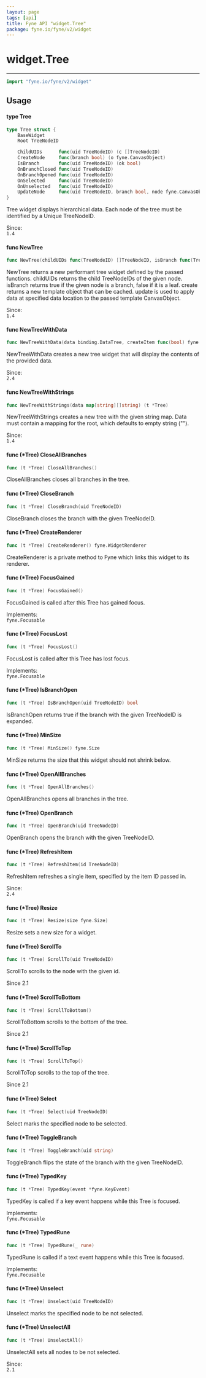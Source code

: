 ```yaml
---
layout: page
tags: [api]
title: Fyne API "widget.Tree"
package: fyne.io/fyne/v2/widget
---
```


# widget.Tree
---
```go
import "fyne.io/fyne/v2/widget"
```

## Usage

#### type Tree

```go
type Tree struct {
	BaseWidget
	Root TreeNodeID

	ChildUIDs      func(uid TreeNodeID) (c []TreeNodeID)                     `json:"-"` // Return a sorted slice of Children TreeNodeIDs for the given Node TreeNodeID
	CreateNode     func(branch bool) (o fyne.CanvasObject)                   `json:"-"` // Return a CanvasObject that can represent a Branch (if branch is true), or a Leaf (if branch is false)
	IsBranch       func(uid TreeNodeID) (ok bool)                            `json:"-"` // Return true if the given TreeNodeID represents a Branch
	OnBranchClosed func(uid TreeNodeID)                                      `json:"-"` // Called when a Branch is closed
	OnBranchOpened func(uid TreeNodeID)                                      `json:"-"` // Called when a Branch is opened
	OnSelected     func(uid TreeNodeID)                                      `json:"-"` // Called when the Node with the given TreeNodeID is selected.
	OnUnselected   func(uid TreeNodeID)                                      `json:"-"` // Called when the Node with the given TreeNodeID is unselected.
	UpdateNode     func(uid TreeNodeID, branch bool, node fyne.CanvasObject) `json:"-"` // Called to update the given CanvasObject to represent the data at the given TreeNodeID
}
```

Tree widget displays hierarchical data. Each node of the tree must be identified by a Unique TreeNodeID.


<div class="since">Since: <code>
1.4</code></div>

#### func  NewTree

```go
func NewTree(childUIDs func(TreeNodeID) []TreeNodeID, isBranch func(TreeNodeID) bool, create func(bool) fyne.CanvasObject, update func(TreeNodeID, bool, fyne.CanvasObject)) *Tree
```
NewTree returns a new performant tree widget defined by the passed functions. childUIDs returns the child TreeNodeIDs of the given node. isBranch returns true if the given node is a branch, false if it is a leaf. create returns a new template object that can be cached. update is used to apply data at specified data location to the passed template CanvasObject.


<div class="since">Since: <code>
1.4</code></div>

#### func  NewTreeWithData

```go
func NewTreeWithData(data binding.DataTree, createItem func(bool) fyne.CanvasObject, updateItem func(binding.DataItem, bool, fyne.CanvasObject)) *Tree
```
NewTreeWithData creates a new tree widget that will display the contents of the provided data.


<div class="since">Since: <code>
2.4</code></div>

#### func  NewTreeWithStrings

```go
func NewTreeWithStrings(data map[string][]string) (t *Tree)
```
NewTreeWithStrings creates a new tree with the given string map. Data must contain a mapping for the root, which defaults to empty string ("").


<div class="since">Since: <code>
1.4</code></div>

#### func (*Tree) CloseAllBranches

```go
func (t *Tree) CloseAllBranches()
```
CloseAllBranches closes all branches in the tree.

#### func (*Tree) CloseBranch

```go
func (t *Tree) CloseBranch(uid TreeNodeID)
```
CloseBranch closes the branch with the given TreeNodeID.

#### func (*Tree) CreateRenderer

```go
func (t *Tree) CreateRenderer() fyne.WidgetRenderer
```
CreateRenderer is a private method to Fyne which links this widget to its renderer.

#### func (*Tree) FocusGained

```go
func (t *Tree) FocusGained()
```
FocusGained is called after this Tree has gained focus.


<div class="implements">Implements: <code>
fyne.Focusable</code></div>

#### func (*Tree) FocusLost

```go
func (t *Tree) FocusLost()
```
FocusLost is called after this Tree has lost focus.


<div class="implements">Implements: <code>
fyne.Focusable</code></div>

#### func (*Tree) IsBranchOpen

```go
func (t *Tree) IsBranchOpen(uid TreeNodeID) bool
```
IsBranchOpen returns true if the branch with the given TreeNodeID is expanded.

#### func (*Tree) MinSize

```go
func (t *Tree) MinSize() fyne.Size
```
MinSize returns the size that this widget should not shrink below.

#### func (*Tree) OpenAllBranches

```go
func (t *Tree) OpenAllBranches()
```
OpenAllBranches opens all branches in the tree.

#### func (*Tree) OpenBranch

```go
func (t *Tree) OpenBranch(uid TreeNodeID)
```
OpenBranch opens the branch with the given TreeNodeID.

#### func (*Tree) RefreshItem

```go
func (t *Tree) RefreshItem(id TreeNodeID)
```
RefreshItem refreshes a single item, specified by the item ID passed in.


<div class="since">Since: <code>
2.4</code></div>

#### func (*Tree) Resize

```go
func (t *Tree) Resize(size fyne.Size)
```
Resize sets a new size for a widget.

#### func (*Tree) ScrollTo

```go
func (t *Tree) ScrollTo(uid TreeNodeID)
```
ScrollTo scrolls to the node with the given id.

Since 2.1

#### func (*Tree) ScrollToBottom

```go
func (t *Tree) ScrollToBottom()
```
ScrollToBottom scrolls to the bottom of the tree.

Since 2.1

#### func (*Tree) ScrollToTop

```go
func (t *Tree) ScrollToTop()
```
ScrollToTop scrolls to the top of the tree.

Since 2.1

#### func (*Tree) Select

```go
func (t *Tree) Select(uid TreeNodeID)
```
Select marks the specified node to be selected.

#### func (*Tree) ToggleBranch

```go
func (t *Tree) ToggleBranch(uid string)
```
ToggleBranch flips the state of the branch with the given TreeNodeID.

#### func (*Tree) TypedKey

```go
func (t *Tree) TypedKey(event *fyne.KeyEvent)
```
TypedKey is called if a key event happens while this Tree is focused.


<div class="implements">Implements: <code>
fyne.Focusable</code></div>

#### func (*Tree) TypedRune

```go
func (t *Tree) TypedRune(_ rune)
```
TypedRune is called if a text event happens while this Tree is focused.


<div class="implements">Implements: <code>
fyne.Focusable</code></div>

#### func (*Tree) Unselect

```go
func (t *Tree) Unselect(uid TreeNodeID)
```
Unselect marks the specified node to be not selected.

#### func (*Tree) UnselectAll

```go
func (t *Tree) UnselectAll()
```
UnselectAll sets all nodes to be not selected.


<div class="since">Since: <code>
2.1</code></div>
